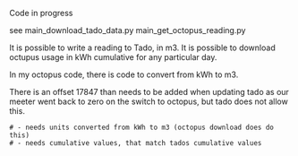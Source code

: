 

Code in progress

see
main_download_tado_data.py
main_get_octopus_reading.py


It is possible to write a reading to Tado, in m3.
It is possible to download octupus usage in kWh cumulative for any particular day.

In my octopus code, there is code to convert from kWh to m3.

There is an offset 17847 than needs to be added when updating tado as our meeter
went back to zero on the switch to octopus, but tado does not allow this.


    # - needs units converted from kWh to m3 (octopus download does do this)
    # - needs cumulative values, that match tados cumulative values